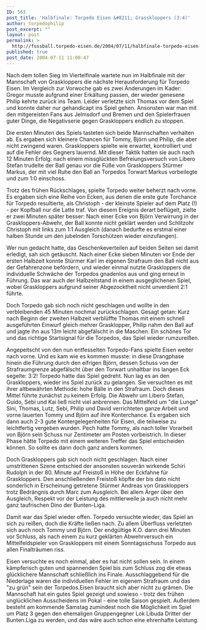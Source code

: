 ```yaml
---
ID: 563
post_title: 'Halbfinale: Torpedo Eisen &#8211; Grasskloppers (3:4)'
author: torpedophilip
post_excerpt: ""
layout: post
permalink: >
  http://fussball.torpedo-eisen.de/2004/07/11/halbfinale-torpedo-eisen-grasskloppers-34/
published: true
post_date: 2004-07-11 11:00:47
---
```

Nach dem tollen Sieg im Viertelfinale wartete nun im Halbfinale mit der Mannschaft von Graskloppers die nächste Herausforderung für Torpedo Eisen. Im Vergleich zur Vorwoche gab es zwei Änderungen im Kader: Gregor musste aufgrund einer Erkältung passen, der wieder genesene Philip kehrte zurück ins Team. Leider verletzte sich Thomas vor dem Spiel und konnte daher nur gehandicapt ins Spiel gehen. Ansonsten war man mit den mitgereisten Fans aus Jelmsdorf und Bremen und den Spielerfrauen guter Dinge, die Negativserie gegen Graskloppers endlich zu stoppen.

Die ersten Minuten des Spiels tasteten sich beide Mannschaften verhalten ab. Es ergaben sich kleinere Chancen für Tommy, Björn und Philip, die aber nicht zwingend waren. Graskloppers spielte wie erwartet, kontrolliert und auf die Fehler des Gegners lauernd. Mit dieser Taktik hatten sie auch nach 12 Minuten Erfolg: nach einem missglückten Befreiungsversuch von Libero Stefan trudelte der Ball genau vor die Füße von Graskloppers Stürmer Markus, der mit viel Ruhe den Ball an Torpedos Torwart Markus vorbeilegte und zum 1:0 einschoss.

Trotz des frühen Rückschlages, spielte Torpedo weiter beherzt nach vorne. Es ergaben sich eine Reihe von Ecken, aus denen die erste gute Torchance für Torpedo resultierte, als Christoph - der kleinste Spieler auf dem Platz (!) - per Kopfball nur die Latte traf. Von diesem Ereignis derart beflügelt, zielte er zwei Minuten später besser: Nach einer Ecke von Björn Verwirrung in der Graskloppers-Abwehr, der Ball konnte nicht geklärt werden und Schlitzohr Christoph mit links zum 1:1 Ausgleich (danach bedurfte es erstmal einer halben Stunde um den jubelnden Torschützen wieder einzufangen).

Wer nun gedacht hatte, das Geschenkeverteilen auf beiden Seiten sei damit erledigt, sah sich getäuscht. Nach einer Ecke sieben Minuten vor Ende der ersten Halbzeit konnte Stürmer Karl im eigenen Strafraum den Ball nicht aus der Gefahrenzone befördern, und wieder einmal nutzte Graskloppers die individuelle Schwäche der Torpedos gnadenlos aus und ging erneut in Führung. Das war auch der Halbzeitstand in einem ausgeglichenen Spiel, wobei Graskloppers aufgrund seiner Abgezocktheit nicht unverdient 2:1 führte.

Doch Torpedo gab sich noch nicht geschlagen und wollte in den verbleibenden 45 Minuten nochmal zurückschlagen. Gesagt getan: Kurz nach Beginn der zweiten Halbzeit verblüffte Thomas mit einem schnell ausgeführten Einwurf gleich mehrer Grasklopper, Philip nahm den Ball auf und jagte ihn aus 13m leicht abgefälscht in die Maschen. Ein schönes Tor und das richtige Startsignal für die Torpedos, das Spiel wieder rumzureißen.

Angepeitscht von den nun entfesselten Torpedo-Fans spielte Eisen weiter nach vorne. Und es kam wie es kommen musste: in diese Drangphase hinein die Führung durch den eifrigen Björn, dessen Schuss von der Strafraumgrenze abgefälscht über den Torwart unhaltbar ins langen Eck segelte: 3:2! Torpedo hatte das Spiel gedreht. Nun lag es an den Graskloppers, wieder ins Spiel zurück zu gelangen. Sie versuchten es mit ihrer altbewährten Methode: hohe Bälle in den Strafraum. Doch dieses Mittel führte zunächst zu keinem Erfolg. Die Abwehr um Libero Stefan, Guido, Sebi und Kai ließ nicht viel anbrennen. Das Mittelfeld um "die Lunge" Sini, Thomas, Lutz, Sebi, Philip und David verrichteten ganze Arbeit und vorne lauerten Tommy und Björn auf ihre Konterchance. Es ergaben sich dann auch 2-3 gute Kontergelegenheiten für Eisen, die teilweise zu leichtfertig vergeben wurden. Pech hatte Tommy, als nach toller Vorarbeit von Björn sein Schuss nur Zentimeter am Posten vorbeistrich. In dieser Phase hätte Torpedo mit einem weiteren Treffer das Spiel entscheiden können. So sollte es dann doch ganz anders kommen.

Doch Graskloppers gab sich noch nicht geschlagen. Nach einer umstrittenen Szene entschied der ansonsten souverän wirkende Schiri Rudolph in der 80. Minute auf Freistoß in Höhe der Eckfahne für Graskloppers. Den anschließenden Freistoß köpfte der bis dato nicht sonderlich in Erscheinung getretene Stürmer Andreas von Graskloppers trotz Bedrängnis durch Marc zum Ausgleich. Bei allem Ärger über den Ausgleich, Respekt vor der Leistung des mittlerweile ja auch nicht mehr ganz taufrischen Dino der Bunten-Liga.

Damit war das Spiel wieder offen. Torpedo versuchte wieder, das Spiel an sich zu reißen, doch die Kräfte ließen nach. Zu allem Überfluss verletzten sich auch noch Tommy und Björn. Der endgültige K.O. dann drei Minuten vor Schluss, als nach einem zu kurz geklärten Abwehrversuch ein Mittelfeldspieler von Graskloppers mit einem Sonntagsschuss Torpedo aus allen Finalträumen riss.

Eisen versuchte es noch einmal, aber es hat nicht sollen sein. In einem kämpferisch guten und spannenden Spiel bis zum Schluss zog die etwas glücklichere Mannschaft schließlich ins Finale. Ausschlaggebend für die Niederlage waren die individuellen Fehler im eigenem Strafraum und das "zu grün" sein der Torpedos.Eisen braucht sich aber nicht zu grämen. Die Mannschaft hat ein gutes Spiel gezeigt und sowieso - trotz des frühen unglücklichen Ausscheidens im Pokal - eine tolle Saison gespielt. Außerdem besteht am kommende Samstag zumindest noch die Möglichkeit im Spiel um Platz 3 gegen den ehemaligen Gruppengegner Lok Libuda Dritter der Bunten.Liga zu werden, und das wäre auch schon eine ehrenhafte Leistung.